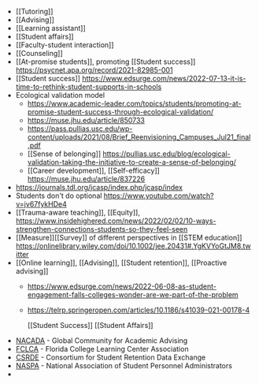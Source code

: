 - [[Tutoring]]
- [[Advising]]
- [[Learning assistant]]
- [[Student affairs]]
- [[Faculty-student interaction]]
- [[Counseling]]
- [[At-promise students]], promoting
  [[Student success]]
  https://psycnet.apa.org/record/2021-82985-001
- [[Student success]]
  https://www.edsurge.com/news/2022-07-13-it-is-time-to-rethink-student-supports-in-schools
- Ecological validation model
	- https://www.academic-leader.com/topics/students/promoting-at-promise-student-success-through-ecological-validation/
	- https://muse.jhu.edu/article/850733
	- https://pass.pullias.usc.edu/wp-content/uploads/2021/08/Brief_Reenvisioning_Campuses_Jul21_final.pdf
	- [[Sense of belonging]]
	  https://pullias.usc.edu/blog/ecological-validation-taking-the-initiative-to-create-a-sense-of-belonging/
	- [[Career development]],
	  [[Self-efficacy]]
	  https://muse.jhu.edu/article/837226
- https://journals.tdl.org/jcasp/index.php/jcasp/index
- Students don't do optional
  https://www.youtube.com/watch?v=jv67fykHDe4
- [[Trauma-aware teaching]],
  [[Equity]],
  https://www.insidehighered.com/news/2022/02/02/10-ways-strengthen-connections-students-so-they-feel-seen
- [[Measure]][[Survey]] of
  different perspectives in  [[STEM education]]
  https://onlinelibrary.wiley.com/doi/10.1002/jee.20431#.YgKVYoGtJM8.twitter
- [[Online learning]],
  [[Advising]],  [[Student retention]],  [[Proactive advising]]
	- https://www.edsurge.com/news/2022-06-08-as-student-engagement-falls-colleges-wonder-are-we-part-of-the-problem
	- https://telrp.springeropen.com/articles/10.1186/s41039-021-00178-4
	  
	  [[Student Success]] [[Student Affairs]]
- [NACADA](https://nacada.ksu.edu/) - Global Community for Academic Advising
- [FCLCA](https://www.floridacollegelearning.org/) - Florida College Learning Center Association
- [CSRDE](https://csrde.ou.edu/) - Consortium for Student Retention Data Exchange
- [NASPA](https://www.naspa.org/) - National Association of Student Personnel Administrators
-